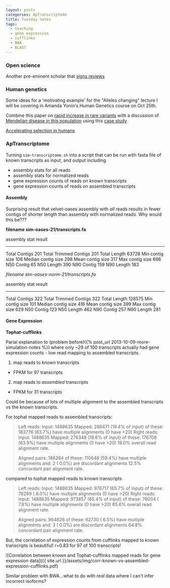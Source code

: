 ```yaml
---
layout: posts
categories: ApTranscriptome
title: Tuesday notes
tags:
  - teaching
  - gene expression
  - cufflinks
  - BWA
  - BLAST
---
```


### Open science

Another pre-eminent scholar that [signs reviews](http://johnhawks.net/weblog/topics/metascience/journals/tracz-interview-f100research-2013.html)

### Human genetics

Some ideas for a 'motivating example' for the "Alleles changing" lecture I will be covering in Amanda Yonin's Human Genetics course on Oct 25th.

Combine this paper on [rapid increase in rare variants](http://www.plosgenetics.org/article/info%3Adoi%2F10.1371%2Fjournal.pgen.1003815) with a discussion of [Mendelian disease in this population](http://www.annualreviews.org/doi/full/10.1146/annurev.genom.2.1.69?url_ver=Z39.88-2003&rfr_id=ori:rid:crossref.org&rfr_dat=cr_pub%3dpubmed) using this [case study](http://sciencecases.lib.buffalo.edu/cs/collection/detail.asp?case_id=417&id=417)

[Accelerating selection in humans](http://johnhawks.net/weblog/topics/evolution/selection/acceleration/accel_story_2007.html)

### ApTranscriptome

Turning `sim-transcriptome.sh` into a script that can be run with fasta file of known transcripts as input, and output including

- assembly stats for all reads
- assembly stats for normalized reads
- gene expression counts of reads on known transcripts
- gene expression counts of reads on assembled transcripts

#### Assembly ####

Surprising result that velvet-oases assembly with *all* reads results in fewer contigs of shorter length than assembly with normalized reads. Why would this be???

**filename sim-oases-21/transcripts.fa**

assembly stat            result
---------------------  ------------
Total Contigs             201
Total Trimmed Contigs     201
Total Length              63728
Min contig size           106
Median contig size        298
Mean contig size          317
Max contig size           686
N50 Contig                65
N50 Length                390
N90 Contig                159
N90 Length                183


*filename sim-oases-norm-21/transcripts.fa*

assembly stat            result
---------------------  ------------
Total Contigs             322
Total Trimmed Contigs     322
Total Length              128575
Min contig size           101
Median contig size        416
Mean contig size          399
Max contig size           629
N50 Contig                123
N50 Length                462
N90 Contig                257
N90 Length                281

#### Gene Expression ####

**Tophat-cufflinks**

Parial explanation to (problem before)({% post_url 2013-10-09-more-simulation-notes %}) where only ~29 of 100 transcripts actually had gene expression counts - low read mapping to assembled transcripts.

1) map reads to *known* transcripts
  - FPKM for 97 transcripts

2) map reads to *assembled* transcripts
  - FPKM for 31 transcripts

Could be because of lots of multiple alignment to the assembled transcripts vs the known transcripts.

For tophat mapped reads to assembled transcripts:

> Left reads:
>               Input:   1488635
>              Mapped:    288471 (19.4% of input)
>            of these:    183776 (63.7%) have multiple alignments (0 have >20)
> Right reads:
>               Input:   1488635
>              Mapped:    276348 (18.6% of input)
>            of these:    176708 (63.9%) have multiple alignments (0 have >20)
> 19.0% overall read alignment rate.
> 
> Aligned pairs:    186284
>     of these:    110648 (59.4%) have multiple alignments
>          and:         2 ( 0.0%) are discordant alignments
> 12.5% concordant pair alignment rate.

compared to tophat mapped reads to known transcripts

> Left reads:
>                Input:   1488635
>              Mapped:    978717 (65.7% of input)
>            of these:     78299 ( 8.0%) have multiple alignments (0 have >20)
> Right reads:
>               Input:   1488635
>              Mapped:    973857 (65.4% of input)
>            of these:     76004 ( 7.8%) have multiple alignments (0 have >20)
> 65.6% overall read alignment rate.
> 
> Aligned pairs:    964826
>     of these:     62730 ( 6.5%) have multiple alignments
>          and:         3 ( 0.0%) are discordant alignments
> 64.8% concordant pair alignment rate.

But, the correlation of expression counts from cufflinks mapped to known transcripts is beautiful! r=0.83 for 97 of 100 transcripts!

![Correlation between known and Tophat-cufflinks mapped reads for gene expression data]({{ site.url }}/assets/img/corr-known-vs-assembled-expression-cufflinks.pdf)

Similar problem with BWA...what to do with *real* data where I can't infer incorrect isoforms?

